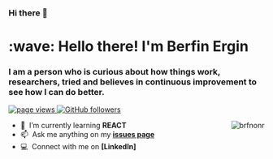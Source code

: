 ### Hi there 👋
<h1 align="left" id="brfnonr-title">:wave: Hello there! I'm Berfin Ergin</h1>
<h3 align="left">I am a person who is curious about how things work, researchers, tried and believes in continuous improvement to see how I can do better.</h3>

<p align="left">
  <a href="https://github.com/brfnonr/brfnonr">
    <img src="https://komarev.com/ghpvc/?username=brfnonr" alt="page views" />
  </a>
  <a href="https://github.com/brfnonr?tab=followers">
    <img alt="GitHub followers" src="https://img.shields.io/github/followers/brfnonr?color=green&logo=github">
  </a>
</p>

<a href="brfnonr-title">
  <img src="https://github-readme-stats.vercel.app/api?username=brfnonr&show_icons=true&count_private=true&include_all_commits=true" alt="brfnonr" align="right" />
</a>

- :seedling: &nbsp;I’m currently learning **REACT**
- :mailbox: &nbsp;Ask me anything on my **[issues page]**
- :computer: &nbsp;Connect with me on **[LinkedIn]**

<br>

[issues page]: https://github.com/brfnonr/brfnonr/issues "brfnonr/issues"
<!--
**brfnonr/brfnonr** is a ✨ _special_ ✨ repository because its `README.md` (this file) appears on your GitHub profile.

Here are some ideas to get you started:

- 🔭 I’m currently working on ...
- 🌱 I’m currently learning ...
- 👯 I’m looking to collaborate on ...
- 🤔 I’m looking for help with ...
- 💬 Ask me about ...
- 📫 How to reach me: ...
- 😄 Pronouns: ...
- ⚡ Fun fact: ...
-->
